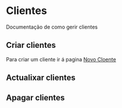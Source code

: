 # Clientes

Documentação de como gerir clientes

## Criar clientes

Para criar um cliente ir á pagina [Novo Cloente](www.google.com)

## Actualixar clientes

## Apagar clientes
